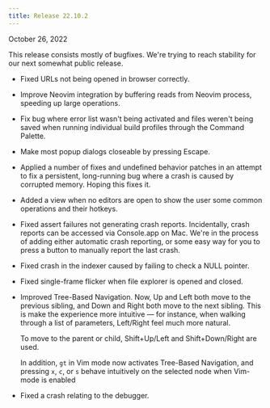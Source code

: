 ```yaml
---
title: Release 22.10.2
---
```


October 26, 2022

This release consists mostly of bugfixes. We're trying to reach stability for
our next somewhat public release.

- Fixed URLs not being opened in browser correctly.

- Improve Neovim integration by buffering reads from Neovim process, speeding up
  large operations.

- Fix bug where error list wasn't being activated and files weren't being saved
  when running individual build profiles through the Command Palette.

- Make most popup dialogs closeable by pressing Escape.

- Applied a number of fixes and undefined behavior patches in an attempt to fix
  a persistent, long-running bug where a crash is caused by corrupted memory.
  Hoping this fixes it.

- Added a view when no editors are open to show the user some common operations
  and their hotkeys.

- Fixed assert failures not generating crash reports. Incidentally, crash
  reports can be accessed via Console.app on Mac. We're in the process of adding
  either automatic crash reporting, or some easy way for you to press a button
  to manually report the last crash.

- Fixed crash in the indexer caused by failing to check a NULL pointer.

- Fixed single-frame flicker when file explorer is opened and closed.

- Improved Tree-Based Navigation. Now, Up and Left both move to the previous
  sibling, and Down and Right both move to the next sibling. This is make the
  experience more intuitive &mdash; for instance, when walking through a list of
  parameters, Left/Right feel much more natural.

  To move to the parent or child, Shift+Up/Left and Shift+Down/Right are used.

  In addition, `gt` in Vim mode now activates Tree-Based Navigation, and
  pressing `x`, `c`, or `s` behave intuitively on the selected node when
  Vim-mode is enabled

- Fixed a crash relating to the debugger.
